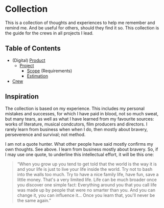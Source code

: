 # Collection

This is a collection of thoughts and experiences to help me remember and remind me. And be useful for others, should they find it so. This collection is the guide for the crews in all projects I lead.

## Table of Contents

- (Digital) [Product](checklists/product.md) 
  - [Project](checklists/project.md) 
    - [Scope](checklists/scope.md) (Requirements) 
    - [Estimation](checklists/estimation.md) 
- [Crew](checklists/crew.md)

## Inspiration

The collection is based on my experience. This includes my personal mistakes and successes, for which I have paid in blood, not so much sweat, but many tears, as well as what I have learned from my favourite sources: works of literature, musical condcutors, film producers and directors. I rarely learn from business when when I do, then mostly about bravery, perseverence and survival; not method.

I am not a quote hunter. What other people have said mostly confirms my own thoughts. See above. I learn from business mostly about bravery. So, if I may use one quote, to underline this intellectual effort, it will be this one:

> “When you grow up you tend to get told that the world is the way it is and your life is just to live your life inside the world. Try not to bash into the walls too much. Try to have a nice family life, have fun, save a little money. That's a very limited life. Life can be much broader once you discover one simple fact: Everything around you that you call life was made up by people that were no smarter than you. And you can change it, you can influence it… Once you learn that, you'll never be the same again.”
